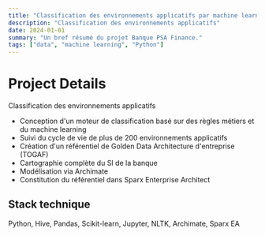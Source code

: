 ```yaml
---
title: "Classification des environnements applicatifs par machine learning semi-supervisé"
description: "Classification des environnements applicatifs"
date: 2024-01-01
summary: "Un bref résumé du projet Banque PSA Finance."
tags: ["data", "machine learning", "Python"]
---
```


# Project Details

Classification des environnements applicatifs
*   Conception d'un moteur de classification basé sur des règles métiers et du machine learning
*   Suivi du cycle de vie de plus de 200 environnements applicatifs
*   Création d'un référentiel de Golden Data
Architecture d'entreprise (TOGAF)
*   Cartographie complète du SI de la banque
*   Modélisation via Archimate
*   Constitution du référentiel dans Sparx Enterprise Architect

## Stack technique
Python, Hive, Pandas, Scikit-learn, Jupyter, NLTK, Archimate, Sparx EA